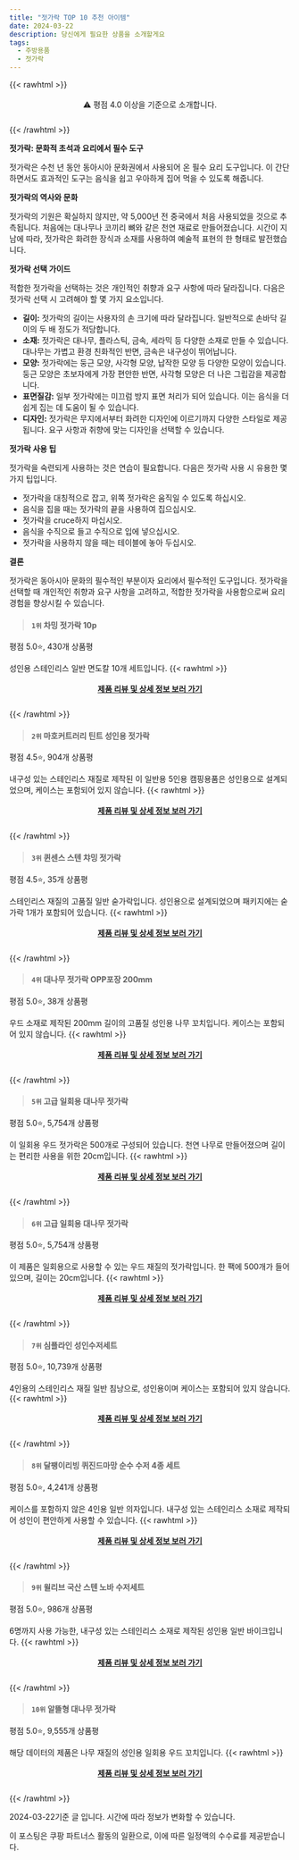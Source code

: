 ```yaml
---
title: "젓가락 TOP 10 추천 아이템"
date: 2024-03-22
description: 당신에게 필요한 상품을 소개할게요
tags:
  - 주방용품
  - 젓가락
---
```

{{< rawhtml >}}<div class="toc" style="text-align: center; height: 50px; line-height: 2;">  <p>⚠️ 평점 4.0 이상을 기준으로 소개합니다.<br></p></div> {{< /rawhtml >}}

**젓가락: 문화적 초석과 요리에서 필수 도구**

젓가락은 수천 년 동안 동아시아 문화권에서 사용되어 온 필수 요리 도구입니다. 이 간단하면서도 효과적인 도구는 음식을 쉽고 우아하게 집어 먹을 수 있도록 해줍니다.

**젓가락의 역사와 문화**

젓가락의 기원은 확실하지 않지만, 약 5,000년 전 중국에서 처음 사용되었을 것으로 추측됩니다. 처음에는 대나무나 코끼리 뼈와 같은 천연 재료로 만들어졌습니다. 시간이 지남에 따라, 젓가락은 화려한 장식과 소재를 사용하여 예술적 표현의 한 형태로 발전했습니다.

**젓가락 선택 가이드**

적합한 젓가락을 선택하는 것은 개인적인 취향과 요구 사항에 따라 달라집니다. 다음은 젓가락 선택 시 고려해야 할 몇 가지 요소입니다.

* **길이:** 젓가락의 길이는 사용자의 손 크기에 따라 달라집니다. 일반적으로 손바닥 길이의 두 배 정도가 적당합니다.
* **소재:** 젓가락은 대나무, 플라스틱, 금속, 세라믹 등 다양한 소재로 만들 수 있습니다. 대나무는 가볍고 환경 친화적인 반면, 금속은 내구성이 뛰어납니다.
* **모양:** 젓가락에는 둥근 모양, 사각형 모양, 납작한 모양 등 다양한 모양이 있습니다. 둥근 모양은 초보자에게 가장 편안한 반면, 사각형 모양은 더 나은 그립감을 제공합니다.
* **표면질감:** 일부 젓가락에는 미끄럼 방지 표면 처리가 되어 있습니다. 이는 음식을 더 쉽게 집는 데 도움이 될 수 있습니다.
* **디자인:** 젓가락은 무지에서부터 화려한 디자인에 이르기까지 다양한 스타일로 제공됩니다. 요구 사항과 취향에 맞는 디자인을 선택할 수 있습니다.

**젓가락 사용 팁**

젓가락을 숙련되게 사용하는 것은 연습이 필요합니다. 다음은 젓가락 사용 시 유용한 몇 가지 팁입니다.

* 젓가락을 대칭적으로 잡고, 위쪽 젓가락은 움직일 수 있도록 하십시오.
* 음식을 집을 때는 젓가락의 끝을 사용하여 집으십시오.
* 젓가락을  cruce하지 마십시오.
* 음식을 수직으로 들고 수직으로 입에 넣으십시오.
* 젓가락을 사용하지 않을 때는 테이블에 놓아 두십시오.

**결론**

젓가락은 동아시아 문화의 필수적인 부분이자 요리에서 필수적인 도구입니다. 젓가락을 선택할 때 개인적인 취향과 요구 사항을 고려하고, 적합한 젓가락을 사용함으로써 요리 경험을 향상시킬 수 있습니다.


>#### `1위` 차밍 젓가락 10p
평점 5.0⭐, 430개 상품평

성인용 스테인리스 일반 면도칼 10개 세트입니다.
{{< rawhtml >}}<div class="toc" style="text-align: center; height: 50px; line-height: 2;"><p><b><a href="https://link.coupang.com/re/AFFSDP?lptag=AF5033054&pageKey=6773346533&itemId=15909652655&vendorItemId=83117246924&traceid=V0-153-936740ed39146444&requestid=20240322182024107305931036&token=31850B%7CGM">제품 리뷰 및 상세 정보 보러 가기</a></b><br></p> </div>{{< /rawhtml >}}

>#### `2위` 마호커트러리 틴트 성인용 젓가락
평점 4.5⭐, 904개 상품평

내구성 있는 스테인리스 재질로 제작된 이 일반용 5인용 캠핑용품은 성인용으로 설계되었으며, 케이스는 포함되어 있지 않습니다.
{{< rawhtml >}}<div class="toc" style="text-align: center; height: 50px; line-height: 2;"><p><b><a href="https://link.coupang.com/re/AFFSDP?lptag=AF5033054&pageKey=22134477&itemId=86127669&vendorItemId=3146525789&traceid=V0-153-f80acb16e51a9537&requestid=20240322182024107305931036&token=31850B%7CGM">제품 리뷰 및 상세 정보 보러 가기</a></b><br></p> </div>{{< /rawhtml >}}

>#### `3위` 퀸센스 스텐 챠밍 젓가락
평점 4.5⭐, 35개 상품평

스테인리스 재질의 고품질 일반 숟가락입니다. 성인용으로 설계되었으며 패키지에는 숟가락 1개가 포함되어 있습니다.
{{< rawhtml >}}<div class="toc" style="text-align: center; height: 50px; line-height: 2;"><p><b><a href="https://link.coupang.com/re/AFFSDP?lptag=AF5033054&pageKey=7330425810&itemId=18818551092&vendorItemId=85948937231&traceid=V0-153-e1b74aa8c1d28c6a&requestid=20240322182024107305931036&token=31850B%7CGM">제품 리뷰 및 상세 정보 보러 가기</a></b><br></p> </div>{{< /rawhtml >}}

>#### `4위` 대나무 젓가락 OPP포장 200mm
평점 5.0⭐, 38개 상품평

우드 소재로 제작된 200mm 길이의 고품질 성인용 나무 꼬치입니다. 케이스는 포함되어 있지 않습니다.
{{< rawhtml >}}<div class="toc" style="text-align: center; height: 50px; line-height: 2;"><p><b><a href="https://link.coupang.com/re/AFFSDP?lptag=AF5033054&pageKey=7580833150&itemId=20011439244&vendorItemId=87039361650&traceid=V0-153-32388b1de85a2624&requestid=20240322182024107305931036&token=31850B%7CGM">제품 리뷰 및 상세 정보 보러 가기</a></b><br></p> </div>{{< /rawhtml >}}

>#### `5위` 고급 일회용 대나무 젓가락
평점 5.0⭐, 5,754개 상품평

이 일회용 우드 젓가락은 500개로 구성되어 있습니다. 천연 나무로 만들어졌으며 길이는 편리한 사용을 위한 20cm입니다.
{{< rawhtml >}}<div class="toc" style="text-align: center; height: 50px; line-height: 2;"><p><b><a href="https://link.coupang.com/re/AFFSDP?lptag=AF5033054&pageKey=7166212372&itemId=9240878163&vendorItemId=86471666513&traceid=V0-153-a9b769e7fb4053fb&requestid=20240322182024107305931036&token=31850B%7CGM">제품 리뷰 및 상세 정보 보러 가기</a></b><br></p> </div>{{< /rawhtml >}}

>#### `6위` 고급 일회용 대나무 젓가락
평점 5.0⭐, 5,754개 상품평

이 제품은 일회용으로 사용할 수 있는 우드 재질의 젓가락입니다. 한 팩에 500개가 들어 있으며, 길이는 20cm입니다.
{{< rawhtml >}}<div class="toc" style="text-align: center; height: 50px; line-height: 2;"><p><b><a href="https://link.coupang.com/re/AFFSDP?lptag=AF5033054&pageKey=7166212372&itemId=19811555177&vendorItemId=86913688123&traceid=V0-153-a9b769e7fb4053fb&requestid=20240322182024107305931036&token=31850B%7CGM">제품 리뷰 및 상세 정보 보러 가기</a></b><br></p> </div>{{< /rawhtml >}}

>#### `7위` 심플라인 성인수저세트
평점 5.0⭐, 10,739개 상품평

4인용의 스테인리스 재질 일반 침낭으로, 성인용이며 케이스는 포함되어 있지 않습니다.
{{< rawhtml >}}<div class="toc" style="text-align: center; height: 50px; line-height: 2;"><p><b><a href="https://link.coupang.com/re/AFFSDP?lptag=AF5033054&pageKey=7295745625&itemId=85420219&vendorItemId=3145122177&traceid=V0-153-8e396ea881dda18f&requestid=20240322182024107305931036&token=31850B%7CGM">제품 리뷰 및 상세 정보 보러 가기</a></b><br></p> </div>{{< /rawhtml >}}

>#### `8위` 달팽이리빙 퀴진드마망 순수 수저 4종 세트
평점 5.0⭐, 4,241개 상품평

케이스를 포함하지 않은 4인용 일반 의자입니다. 내구성 있는 스테인리스 소재로 제작되어 성인이 편안하게 사용할 수 있습니다.
{{< rawhtml >}}<div class="toc" style="text-align: center; height: 50px; line-height: 2;"><p><b><a href="https://link.coupang.com/re/AFFSDP?lptag=AF5033054&pageKey=6613137782&itemId=15003842725&vendorItemId=82226679887&traceid=V0-153-301f1ca4846e7e58&requestid=20240322182024107305931036&token=31850B%7CGM">제품 리뷰 및 상세 정보 보러 가기</a></b><br></p> </div>{{< /rawhtml >}}

>#### `9위` 윌리브 국산 스텐 노바 수저세트
평점 5.0⭐, 986개 상품평

6명까지 사용 가능한, 내구성 있는 스테인리스 소재로 제작된 성인용 일반 바이크입니다.
{{< rawhtml >}}<div class="toc" style="text-align: center; height: 50px; line-height: 2;"><p><b><a href="https://link.coupang.com/re/AFFSDP?lptag=AF5033054&pageKey=7143428255&itemId=17943562462&vendorItemId=85101420732&traceid=V0-153-15d6b582be1decc6&requestid=20240322182024107305931036&token=31850B%7CGM">제품 리뷰 및 상세 정보 보러 가기</a></b><br></p> </div>{{< /rawhtml >}}

>#### `10위` 알뜰형 대나무 젓가락
평점 5.0⭐, 9,555개 상품평

해당 데이터의 제품은 나무 재질의 성인용 일회용 우드 꼬치입니다.
{{< rawhtml >}}<div class="toc" style="text-align: center; height: 50px; line-height: 2;"><p><b><a href="https://link.coupang.com/re/AFFSDP?lptag=AF5033054&pageKey=4996741251&itemId=6672351734&vendorItemId=73966074954&traceid=V0-153-2ac5a57307dd53e6&requestid=20240322182024107305931036&token=31850B%7CGM">제품 리뷰 및 상세 정보 보러 가기</a></b><br></p> </div>{{< /rawhtml >}}


2024-03-22기준 글 입니다.
시간에 따라 정보가 변화할 수 있습니다.

이 포스팅은 쿠팡 파트너스 활동의 일환으로, 이에 따른 일정액의 수수료를 제공받습니다.